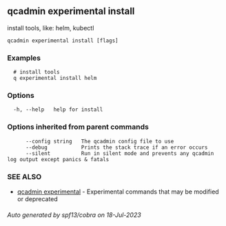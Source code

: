 ## qcadmin experimental install

install tools, like: helm, kubectl

```
qcadmin experimental install [flags]
```

### Examples

```
  # install tools
  q experimental install helm
```

### Options

```
  -h, --help   help for install
```

### Options inherited from parent commands

```
      --config string   The qcadmin config file to use
      --debug           Prints the stack trace if an error occurs
      --silent          Run in silent mode and prevents any qcadmin log output except panics & fatals
```

### SEE ALSO

* [qcadmin experimental](qcadmin_experimental.md)	 - Experimental commands that may be modified or deprecated

###### Auto generated by spf13/cobra on 18-Jul-2023
